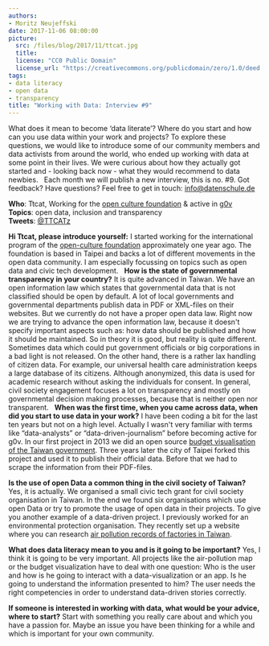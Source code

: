 ```yaml
---
authors: 
- Moritz Neujeffski
date: 2017-11-06 08:00:00
picture:
  src: /files/blog/2017/11/ttcat.jpg
  title: 
  license: "CC0 Public Domain"
  license_url: "https://creativecommons.org/publicdomain/zero/1.0/deed.de"
tags:
- data literacy
- open data
- transparency
title: "Working with Data: Interview #9"
---
```


What does it mean to become ‘data literate’? Where do you start and how can you use data within your work and projects? To explore these questions, we would like to introduce some of our community members and data activists from around the world, who ended up working with data at some point in their lives. We were curious about how they actually got started and - looking back now - what they would recommend to data newbies.
 
Each month we will publish a new interview, this is no. #9. Got feedback? Have questions? Feel free to get in touch: info@datenschule.de

**Who**: Ttcat, Working for the [open culture foundation](https://ocf.tw/en/) & active in [g0v](https://g0v.news/)<br/>
**Topics**: open data, inclusion and transparency<br/>
**Tweets**: [@TTCATz](https://twitter.com/@ttcat)


**Hi Ttcat, please introduce yourself:**
I started working for the international program of the [open-culture foundation](https://ocf.tw/en/) approximately one year ago. The foundation is based in Taipei and backs a lot of different movements in the open data community. I am especially focussing on topics such as open data and civic tech development. 
 
**How is the state of governmental transparency in your country?**
It is quite advanced in Taiwan. We have an open information law which states that governmental data that is not classified should be open by default. A lot of local governments and governmental departments publish data in PDF or XML-files on their websites. But we currently do not have a proper open data law. Right now we are trying to advance the open information law, because it doesn't specify important aspects such as: how data should be published and how it should be maintained. So in theory it is good, but reality is quite different. Sometimes data which could put government officials or big corporations in a bad light is not released. On the other hand, there is a rather lax handling of citizen data. For example, our universal health care administration keeps a large database of its citizens. Although anonymized, this data is used for academic research without asking the individuals for consent. In general, civil society engagement focuses a lot on transparency and mostly on governmental decision making processes, because that is neither open nor transparent.
 
**When was the first time, when you came across data, when did you start to use data in your work?**
I have been coding a bit for the last ten years but not on a high level. Actually I wasn't very familiar with terms like “data-analysts” or “data-driven-journalism” before becoming active for g0v. In our first project in 2013 we did an open source [budget visualisation of the Taiwan government](http://budget.g0v.tw). Three years later the city of Taipei forked this project and used it to publish their official data. Before that we had to scrape the information from their PDF-files.

**Is the use of open Data a common thing in the civil society of Taiwan?**
Yes, it is actually. We organised a small civic tech grant for civil society organisation in Taiwan. In the end we found six organisations which use open Data or try to promote the usage of open data in their projects. To give you another example of a data-driven project. I previously worked for an environmental protection organisation. They recently set up a website where you can research [air pollution records of factories in Taiwan](https://thaubing.gcaa.org.tw/#{"latlng":[24.84656534821976,124.222412109375],"zoom":6,"basemap":"satellite","factory":{"name":"臺北市政府環境保護局北投垃圾焚化廠","enabled":1,"type":"All","poltype":"All","fine":1,"realtime":1,"overhead":0},"airquality":{"enabled":1}}).

**What does data literacy mean to you and is it going to be important?**
Yes, I think it is going to be very important. All projects like the air-pollution map or the budget visualization have to deal with one question: Who is the user and how is he going to interact with a data-visualization or an app. Is he going to understand the information presented to him? The user needs the right competencies in order to understand data-driven stories correctly.

**If someone is interested in working with data, what would be your advice, where to start?**
Start with something you really care about and which you have a passion for. Maybe an issue you have been thinking for a while and which is important for your own community.
